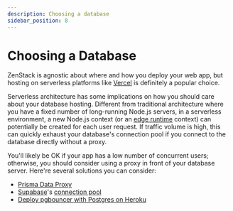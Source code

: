```yaml
---
description: Choosing a database
sidebar_position: 8
---
```


# Choosing a Database

ZenStack is agnostic about where and how you deploy your web app, but hosting on serverless platforms like [Vercel](https://vercel.com/ ':target=blank') is definitely a popular choice.

Serverless architecture has some implications on how you should care about your database hosting. Different from traditional architecture where you have a fixed number of long-running Node.js servers, in a serverless environment, a new Node.js context (or an [edge runtime](https://vercel.com/docs/concepts/functions/edge-functions/edge-functions-api#) context) can potentially be created for each user request. If traffic volume is high, this can quickly exhaust your database's connection pool if you connect to the database directly without a proxy.

You'll likely be OK if your app has a low number of concurrent users; otherwise, you should consider using a proxy in front of your database server. Here're several solutions you can consider:

-   [Prisma Data Proxy](https://www.prisma.io/data-platform/proxy ':target=blank')
-   [Supabase](https://supabase.com/)'s [connection pool](https://supabase.com/docs/guides/database/connecting-to-postgres#connection-pool ':target=blank')
-   [Deploy pgbouncer with Postgres on Heroku](https://devcenter.heroku.com/articles/postgres-connection-pooling ':target=blank')
